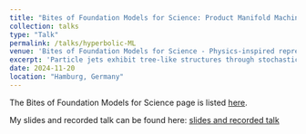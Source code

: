 ```yaml
---
title: "Bites of Foundation Models for Science: Product Manifold Machine Learning for Physics"
collection: talks
type: "Talk"
permalink: /talks/hyperbolic-ML
venue: 'Bites of Foundation Models for Science - Physics-inspired representaions'
excerpt: 'Particle jets exhibit tree-like structures through stochastic showering and hadronization. The hierarchical nature of these structures aligns naturally with hyperbolic space, a non-Euclidean geometry that captures hierarchy intrinsically. Drawing upon the foundations of geometric learning, we introduce hyperbolic transformer models tailored for tasks relevant to jet analyses, such as classification and representation learning. Through jet embeddings and jet tagging evaluations, our hyperbolic approach outperforms its Euclidean counterparts. These findings underscore the potential of using hyperbolic geometric representations in advancing jet physics analyses.'
date: 2024-11-20
location: "Hamburg, Germany"
---
```

The Bites of Foundation Models for Science page is listed [here](https://indico.cern.ch/event/1473554/).

My slides and recorded talk can be found here: [slides and recorded talk](https://indico.cern.ch/event/1473554/contributions/6238671/)
